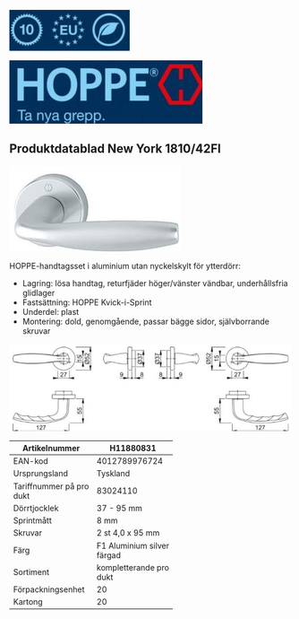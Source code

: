 ![](_page_0_Picture_0.jpeg)

![](_page_0_Picture_1.jpeg)

## Produktdatablad New York 1810/42FI

![](_page_0_Picture_4.jpeg)

HOPPE-handtagsset i aluminium utan nyckelskylt för ytterdörr:

- Lagring: lösa handtag, returfjäder höger/vänster vändbar, underhållsfria glidlager
- Fastsättning: HOPPE Kvick-i-Sprint
- Underdel: plast
- Montering: dold, genomgående, passar bägge sidor, självborrande skruvar

![](_page_0_Figure_11.jpeg)

| Artikelnummer               | H11880831                     |
|-----------------------------|-------------------------------|
| EAN-kod                     | 4012789976724                 |
| Ursprungsland               | Tyskland                      |
| Tariffnummer på pro<br>dukt | 83024110                      |
| Dörrtjocklek                | 37 - 95 mm                    |
| Sprintmått                  | 8 mm                          |
| Skruvar                     | 2 st 4,0 x 95 mm              |
| Färg                        | F1 Aluminium silver<br>färgad |
| Sortiment                   | kompletterande pro<br>dukt    |
| Förpackningsenhet           | 20                            |
| Kartong                     | 20                            |